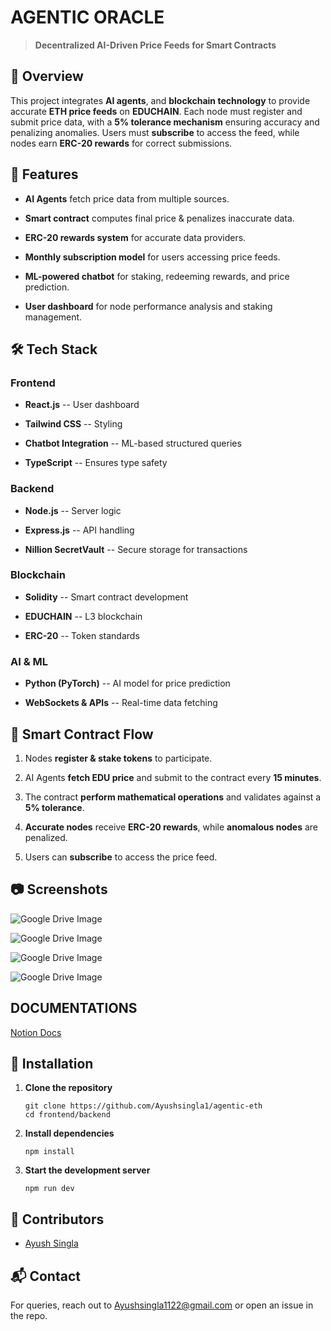 AGENTIC ORACLE
====================================================================

> **Decentralized AI-Driven Price Feeds for Smart Contracts**

🚀 Overview
-----------

This project integrates **AI agents**, and **blockchain technology** to provide accurate **ETH price feeds** on **EDUCHAIN**. Each node must register and submit price data, with a **5% tolerance mechanism** ensuring accuracy and penalizing anomalies. Users must **subscribe** to access the feed, while nodes earn **ERC-20 rewards** for correct submissions.

📌 Features
-----------

-   **AI Agents** fetch price data from multiple sources.

-   **Smart contract** computes final price & penalizes inaccurate data.

-   **ERC-20 rewards system** for accurate data providers.

-   **Monthly subscription model** for users accessing price feeds.

-   **ML-powered chatbot** for staking, redeeming rewards, and price prediction.

-   **User dashboard** for node performance analysis and staking management.

🛠️ Tech Stack
--------------

### **Frontend**

-   **React.js** -- User dashboard

-   **Tailwind CSS** -- Styling

-   **Chatbot Integration** -- ML-based structured queries

-   **TypeScript** -- Ensures type safety

### **Backend**

-   **Node.js** -- Server logic

-   **Express.js** -- API handling

-   **Nillion SecretVault** -- Secure storage for transactions

### **Blockchain**

-   **Solidity** -- Smart contract development

-   **EDUCHAIN** -- L3 blockchain

-   **ERC-20** -- Token standards

### **AI & ML**

-   **Python (PyTorch)** -- AI model for price prediction

-   **WebSockets & APIs** -- Real-time data fetching


📖 Smart Contract Flow
----------------------

1.  Nodes **register & stake tokens** to participate.

2.  AI Agents **fetch EDU price** and submit to the contract every **15 minutes**.

3.  The contract **perform mathematical operations** and validates against a **5% tolerance**.

4.  **Accurate nodes** receive **ERC-20 rewards**, while **anomalous nodes** are penalized.

5.  Users can **subscribe** to access the price feed.

📷 Screenshots
--------------
![Google Drive Image](https://drive.google.com/uc?export=view&id=1BSHspQgWNoikeUbv8oNWz6k_Kznfg1tP)

![Google Drive Image](https://drive.google.com/uc?export=view&id=1c16sJuzbNahYkPm6XObi96iEBnwrQx_w)

![Google Drive Image](https://drive.google.com/uc?export=view&id=1ZS-zMz2Higj4fQoNnfy1H4gniGFGa0-f)

![Google Drive Image](https://drive.google.com/uc?export=view&id=1doX6YQseWDh9zIqZujSCJbUlb68EH3Vw)

DOCUMENTATIONS
--------------

[Notion Docs](https://flame-skink-53c.notion.site/AI-Agents-Blockchain-System-Documentation-194ba4f18c828042ac84ecdfea9f6851)

🔧 Installation
---------------

1.  **Clone the repository**

    ```
    git clone https://github.com/Ayushsingla1/agentic-eth
    cd frontend/backend
    ```

2.  **Install dependencies**

    ```
    npm install
    ```

3.  **Start the development server**

    ```
    npm run dev
    ```


🙌 Contributors
---------------

-   [Ayush Singla](https://github.com/Ayushsingla1)

📬 Contact
----------

For queries, reach out to Ayushsingla1122@gmail.com or open an issue in the repo.

